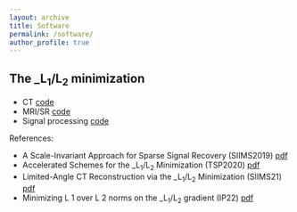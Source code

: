 ```yaml
---
layout: archive
title: Software
permalink: /software/
author_profile: true
---
```

## The _L<sub>1</sub>/L<sub>2</sub> minimization
- CT [code](https://www.dropbox.com/scl/fo/vsutzr9jj4gfyxfmmdrzv/h?rlkey=hru9719g4d41y0r2g8dtueepw&dl=0)
- MRI/SR  [code](https://www.dropbox.com/scl/fo/swjgsxuvz8mwaaj7wc2n4/h?rlkey=26gkosihxhc7uhkce8jc5gi7i&dl=0)
- Signal processing  [code](https://www.dropbox.com/scl/fo/sg40v384nkexstnux15m7/h?rlkey=l851lk51nbz08gn3lz2yiho6j&dl=0)

References: 
- A Scale-Invariant Approach for Sparse Signal Recovery (SIIMS2019) [pdf](https://epubs.siam.org/doi/abs/10.1137/18M123147X)
- Accelerated Schemes for the _L<sub>1</sub>/L<sub>2</sub> Minimization (TSP2020)  [pdf](https://ieeexplore.ieee.org/abstract/document/9057443/)
- Limited-Angle CT Reconstruction via the _L<sub>1</sub>/L<sub>2</sub> Minimization (SIIMS21) [pdf](https://epubs.siam.org/doi/10.1137/20M1341490)
- Minimizing L 1 over L 2 norms on the _L<sub>1</sub>/L<sub>2</sub> gradient (IP22) [pdf](https://iopscience.iop.org/article/10.1088/1361-6420/ac64fb)
